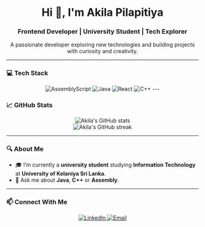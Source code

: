<h1 align="center">Hi 👋, I'm Akila Pilapitiya</h1>
<h3 align="center">Frontend Developer | University Student | Tech Explorer</h3>

<p align="center">A passionate developer exploring new technologies and building projects with curiosity and creativity.</p>

---

### 💻 Tech Stack

<p align="center">
  <img src="https://img.shields.io/badge/AssemblyScript-000000?style=for-the-badge&logo=assemblyscript&logoColor=white" alt="AssemblyScript"/>
  <img src="https://img.shields.io/badge/Java-ED8B00?style=for-the-badge&logo=openjdk&logoColor=white" alt="Java"/>
  <img src="https://img.shields.io/badge/React-20232a?style=for-the-badge&logo=react&logoColor=61DAFB" alt="React"/>
  <img src="https://img.shields.io/badge/C++-00599C?style=for-the-badge&logo=c%2b%2b&logoColor=white" alt="C++"/>
---

### 📈 GitHub Stats

<p align="center">
  <img src="https://github-readme-stats.vercel.app/api?username=akilapilapitiya&theme=vue-dark&hide_border=true&include_all_commits=true&count_private=true" alt="Akila's GitHub stats" />
  <br/>
  <img src="https://github-readme-streak-stats.herokuapp.com/?user=akilapilapitiya&theme=vue-dark&hide_border=true" alt="Akila's GitHub streak" />
</p>

---

### 🔍 About Me
- 🎓 I’m currently a **university student** studying **Information Technology** at **University of Kelaniya Sri Lanka**.
- 💬 Ask me about **Java**, **C++** or **Assembly**.
---

### 📫 Connect With Me

<p align="center">
  <a href="[https://linkedin.com/in/your-link](https://www.linkedin.com/in/akila-pilapitiya/)" target="_blank">
    <img src="https://img.shields.io/badge/LinkedIn-0A66C2?style=for-the-badge&logo=linkedin&logoColor=white" alt="LinkedIn" />
  </a>
  <a href="mailto:akilapilapitiya3@gmail.com">
    <img src="https://img.shields.io/badge/Email-D14836?style=for-the-badge&logo=gmail&logoColor=white" alt="Email" />
  </a>
</p>
